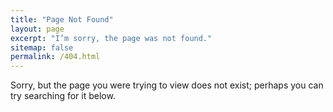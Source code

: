 ```yaml
---
title: "Page Not Found"
layout: page
excerpt: "I’m sorry, the page was not found."
sitemap: false
permalink: /404.html
---
```


Sorry, but the page you were trying to view does not exist; perhaps you can try
searching for it below.

<script type="text/javascript">
  var GOOG_FIXURL_LANG = 'en';
  var GOOG_FIXURL_SITE = '{{ site.url }}'
</script>
<script type="text/javascript"
  src="//linkhelp.clients.google.com/tbproxy/lh/wm/fixurl.js">
</script>
